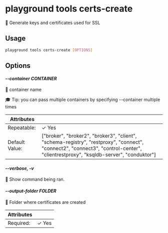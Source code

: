 # playground tools certs-create

🔐 Generate keys and certificates used for SSL

## Usage

```bash
playground tools certs-create [OPTIONS]
```

## Options

#### *--container CONTAINER*

🐳 container name  
  
🎓 Tip: you can pass multiple containers by specifying --container multiple times

| Attributes      | &nbsp;
|-----------------|-------------
| Repeatable:     |  ✓ Yes
| Default Value:  | ["broker", "broker2", "broker3", "client", "schema-registry", "restproxy", "connect", "connect2", "connect3", "control-center", "clientrestproxy", "ksqldb-server", "conduktor"]

#### *--verbose, -v*

🐞 Show command being ran.

#### *--output-folder FOLDER*

📁 Folder where certificates are created

| Attributes      | &nbsp;
|-----------------|-------------
| Required:       | ✓ Yes


